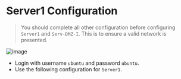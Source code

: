 # Server1 Configuration

> You should complete all other configuration before configuring `Server1` and `Serv-DMZ-I`. This is to ensure a valid network is presented.

![image](/img/X.png)

- Login with username `ubuntu` and password `ubuntu`.
- Use the following configuration for `Server1`.